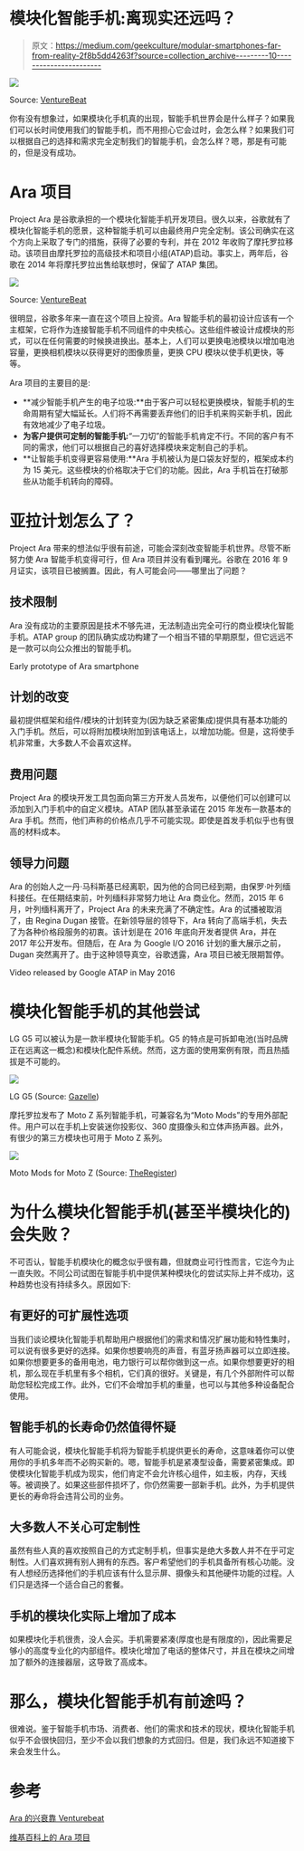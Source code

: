 # 模块化智能手机:离现实还远吗？

> 原文：<https://medium.com/geekculture/modular-smartphones-far-from-reality-2f8b5dd4263f?source=collection_archive---------10----------------------->

![](img/054b6a444bf8cb5eb576ff77e1f3079f.png)

Source: [VentureBeat](https://venturebeat.com/2017/01/10/inside-project-ara-googles-revolutionary-modular-phone/)

你有没有想象过，如果模块化手机真的出现，智能手机世界会是什么样子？如果我们可以长时间使用我们的智能手机，而不用担心它会过时，会怎么样？如果我们可以根据自己的选择和需求完全定制我们的智能手机，会怎么样？嗯，那是有可能的，但是没有成功。

# Ara 项目

Project Ara 是谷歌承担的一个模块化智能手机开发项目。很久以来，谷歌就有了模块化智能手机的愿景，这种智能手机可以由最终用户完全定制。该公司确实在这个方向上采取了专门的措施，获得了必要的专利，并在 2012 年收购了摩托罗拉移动。该项目由摩托罗拉的高级技术和项目小组(ATAP)启动。事实上，两年后，谷歌在 2014 年将摩托罗拉出售给联想时，保留了 ATAP 集团。

![](img/04713e0d8789d9309d3e134595a53e68.png)

Source: [VentureBeat](https://venturebeat.com/wp-content/uploads/2013/10/motorola-project-ara-2.jpg?resize=640%2C427&strip=all?w=640&strip=all)

很明显，谷歌多年来一直在这个项目上投资。Ara 智能手机的最初设计应该有一个主框架，它将作为连接智能手机不同组件的中央核心。这些组件被设计成模块的形式，可以在任何需要的时候换进换出。基本上，人们可以更换电池模块以增加电池容量，更换相机模块以获得更好的图像质量，更换 CPU 模块以使手机更快，等等。

Ara 项目的主要目的是:

*   **减少智能手机产生的电子垃圾:**由于客户可以轻松更换模块，智能手机的生命周期有望大幅延长。人们将不再需要丢弃他们的旧手机来购买新手机，因此有效地减少了电子垃圾。
*   **为客户提供可定制的智能手机:**“一刀切”的智能手机肯定不行。不同的客户有不同的需求，他们可以根据自己的喜好选择模块来定制自己的手机。
*   **让智能手机变得更容易使用:**Ara 手机被认为是口袋友好型的，框架成本约为 15 美元。这些模块的价格取决于它们的功能。因此，Ara 手机旨在打破那些从功能手机转向的障碍。

# 亚拉计划怎么了？

Project Ara 带来的想法似乎很有前途，可能会深刻改变智能手机世界。尽管不断努力使 Ara 智能手机变得可行，但 Ara 项目并没有看到曙光。谷歌在 2016 年 9 月证实，该项目已被搁置。因此，有人可能会问——哪里出了问题？

## 技术限制

Ara 没有成功的主要原因是技术不够先进，无法制造出完全可行的商业模块化智能手机。ATAP group 的团队确实成功构建了一个相当不错的早期原型，但它远远不是一款可以向公众推出的智能手机。

Early prototype of Ara smartphone

## 计划的改变

最初提供框架和组件/模块的计划转变为(因为缺乏紧密集成)提供具有基本功能的入门手机。然后，可以将附加模块附加到该电话上，以增加功能。但是，这将使手机非常重，大多数人不会喜欢这样。

## 费用问题

Project Ara 的模块开发工具包面向第三方开发人员发布，以便他们可以创建可以添加到入门手机中的自定义模块。ATAP 团队甚至承诺在 2015 年发布一款基本的 Ara 手机。然而，他们声称的价格点几乎不可能实现。即使是首发手机似乎也有很高的材料成本。

## 领导力问题

Ara 的创始人之一丹·马科斯基已经离职，因为他的合同已经到期，由保罗·叶列缅科接任。在任期结束前，叶列缅科非常努力地让 Ara 商业化。然而，2015 年 6 月，叶列缅科离开了，Project Ara 的未来充满了不确定性。Ara 的试播被取消了，由 Regina Dugan 接管。在新领导层的领导下，Ara 转向了高端手机，失去了为各种价格段服务的初衷。该计划是在 2016 年底向开发者提供 Ara，并在 2017 年公开发布。但随后，在 Ara 为 Google I/O 2016 计划的重大展示之前，Dugan 突然离开了。由于这种领导真空，谷歌透露，Ara 项目已被无限期暂停。

Video released by Google ATAP in May 2016

# 模块化智能手机的其他尝试

LG G5 可以被认为是一款半模块化智能手机。G5 的特点是可拆卸电池(当时品牌正在远离这一概念)和模块化配件系统。然而，这方面的使用案例有限，而且热插拔是不可能的。

![](img/f79477008120c83c61315701b051f05c.png)

LG G5 (Source: [Gazelle](https://www.gazelle.com/thehorn/2017/01/24/sell-lg-g5-phone/))

摩托罗拉发布了 Moto Z 系列智能手机，可兼容名为“Moto Mods”的专用外部配件。用户可以在手机上安装迷你投影仪、360 度摄像头和立体声扬声器。此外，有很少的第三方模块也可用于 Moto Z 系列。

![](img/12a65b5351bccc14d53b6723134ca0c4.png)

Moto Mods for Moto Z (Source: [TheRegister](https://www.theregister.com/2018/06/08/motorola_extends_modular_adventure_for_another_year/))

# 为什么模块化智能手机(甚至半模块化的)会失败？

不可否认，智能手机模块化的概念似乎很有趣，但就商业可行性而言，它迄今为止一直失败。不同公司试图在智能手机中提供某种模块化的尝试实际上并不成功，这种趋势也没有持续多久。原因如下:

## 有更好的可扩展性选项

当我们谈论模块化智能手机帮助用户根据他们的需求和情况扩展功能和特性集时，可以说有很多更好的选择。如果你想要响亮的声音，有蓝牙扬声器可以立即连接。如果你想要更多的备用电池，电力银行可以帮你做到这一点。如果你想要更好的相机，那么现在手机里有多个相机，它们真的很好。关键是，有几个外部附件可以帮助您轻松完成工作。此外，它们不会增加手机的重量，也可以与其他多种设备配合使用。

## 智能手机的长寿命仍然值得怀疑

有人可能会说，模块化智能手机将为智能手机提供更长的寿命，这意味着你可以使用你的手机多年而不必购买新的。嗯，智能手机是紧凑型设备，需要紧密集成。即使模块化智能手机成为现实，他们肯定不会允许核心组件，如主板，内存，天线等。被调换了。如果这些部件损坏了，你仍然需要一部新手机。此外，为手机提供更长的寿命将会违背公司的业务。

## 大多数人不关心可定制性

虽然有些人真的喜欢按照自己的方式定制手机，但事实是绝大多数人并不在乎可定制性。人们喜欢拥有别人拥有的东西。客户希望他们的手机具备所有核心功能。没有人想经历选择他们的手机应该有什么显示屏、摄像头和其他硬件功能的过程。人们只是选择一个适合自己的套餐。

## 手机的模块化实际上增加了成本

如果模块化手机很贵，没人会买。手机需要紧凑(厚度也是有限度的)，因此需要足够小的高度专业化的内部组件。模块化增加了电话的整体尺寸，并且在模块之间增加了额外的连接器层，这导致了高成本。

# 那么，模块化智能手机有前途吗？

很难说。鉴于智能手机市场、消费者、他们的需求和技术的现状，模块化智能手机似乎不会很快回归，至少不会以我们想象的方式回归。但是，我们永远不知道接下来会发生什么。

# 参考

[Ara 的兴衰靠 Venturebeat](https://venturebeat.com/2017/01/10/inside-project-ara-googles-revolutionary-modular-phone/)

[维基百科上的 Ara 项目](https://en.wikipedia.org/wiki/Project_Ara)